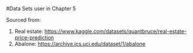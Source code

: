 #Data Sets user in Chapter 5

Sourced from: 
1. Real estate: https://www.kaggle.com/datasets/quantbruce/real-estate-price-prediction
2. Abalone: https://archive.ics.uci.edu/dataset/1/abalone 
